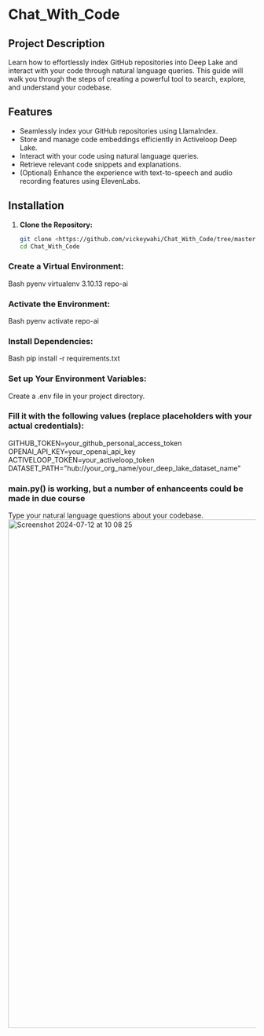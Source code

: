 # Chat_With_Code

## Project Description

Learn how to effortlessly index GitHub repositories into Deep Lake and interact with your code through natural language queries. This guide will walk you through the steps of creating a powerful tool to search, explore, and understand your codebase.

## Features

- Seamlessly index your GitHub repositories using LlamaIndex.
- Store and manage code embeddings efficiently in Activeloop Deep Lake.
- Interact with your code using natural language queries.
- Retrieve relevant code snippets and explanations.
- (Optional) Enhance the experience with text-to-speech and audio recording features using ElevenLabs.

## Installation

1. **Clone the Repository:**
   ```bash
   git clone <https://github.com/vickeywahi/Chat_With_Code/tree/master>
   cd Chat_With_Code

### Create a Virtual Environment:
Bash
pyenv virtualenv 3.10.13 repo-ai

### Activate the Environment:
Bash
pyenv activate repo-ai

### Install Dependencies:
Bash
pip install -r requirements.txt

### Set up Your Environment Variables:
Create a .env file in your project directory.

### Fill it with the following values (replace placeholders with your actual credentials):
GITHUB_TOKEN=your_github_personal_access_token
OPENAI_API_KEY=your_openai_api_key
ACTIVELOOP_TOKEN=your_activeloop_token
DATASET_PATH="hub://your_org_name/your_deep_lake_dataset_name"  

### main.py() is working, but a number of enhanceents could be made in due course

Type your natural language questions about your codebase.
<img width="1036" alt="Screenshot 2024-07-12 at 10 08 25" src="https://github.com/user-attachments/assets/485759a8-9ff7-4bbc-98ff-24a3b0d610e8">


